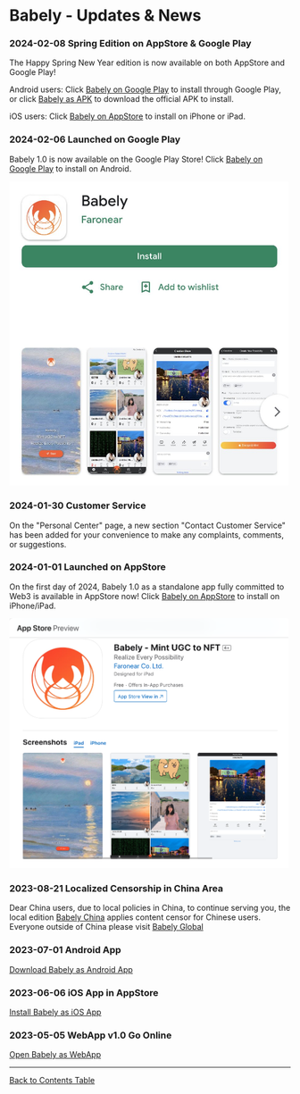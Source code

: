 # Babely - Updates & News

### 2024-02-08 Spring Edition on AppStore & Google Play

The Happy Spring New Year edition is now available on both AppStore and Google Play!

Android users: Click [Babely on Google Play](https://gplay.babely.cc) to install through Google Play, or click [Babely as APK](https://store.babely.cc/babely.apk) to download the official APK to install.

iOS users: Click [Babely on AppStore](https://ios.babely.cc) to install on iPhone or iPad.

### 2024-02-06 Launched on Google Play

Babely 1.0 is now available on the Google Play Store! Click [Babely on Google Play](https://gplay.babely.cc) to install on Android.

<img src="./images/news/20240206-babely-googleplay.png" width="500"/>

### 2024-01-30 Customer Service

On the "Personal Center" page, a new section "Contact Customer Service" has been added for your convenience to make any complaints, comments, or suggestions.

### 2024-01-01 Launched on AppStore

On the first day of 2024, Babely 1.0 as a standalone app fully committed to Web3 is available in AppStore now! Click [Babely on AppStore](https://apps.apple.com/app/id6472632215) to install on iPhone/iPad.

<img src="./images/news/20240101-babely-appstore.png" width="500"/>

### 2023-08-21 Localized Censorship in China Area

Dear China users, due to local policies in China, to continue serving you, the local edition [Babely China](https://u.cn.babely.cc) applies content censor for Chinese users. Everyone outside of China please visit [Babely Global](https://u.earth.babely.cc)

### 2023-07-01 Android App

[Download Babely as Android App](https://u.babely.cc/#/pages/user-resource-detail?tagnow=android)

### 2023-06-06 iOS App in AppStore

[Install Babely as iOS App](https://u.babely.cc/#/pages/user-resource-detail?tagnow=ios)

### 2023-05-05 WebApp v1.0 Go Online

[Open Babely as WebApp](https://u.babely.cc)

---

[Back to Contents Table](./README.md)
